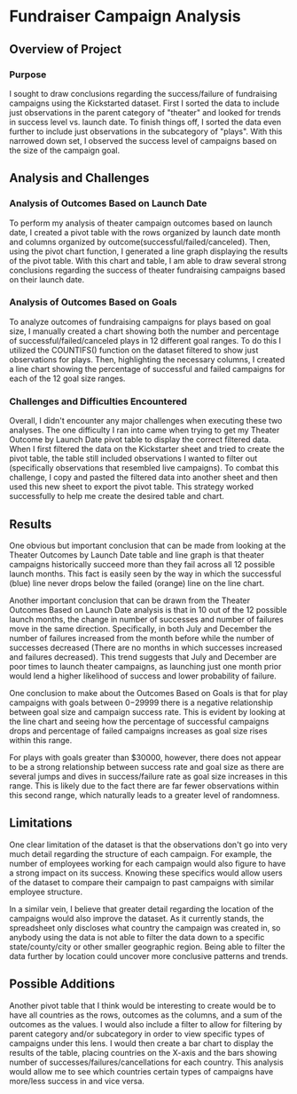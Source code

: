 # Fundraiser Campaign Analysis

## Overview of Project


### Purpose
I sought to draw conclusions regarding the success/failure of fundraising campaigns using the Kickstarted dataset. First I sorted the data to include just observations in the parent category of "theater" and looked for trends in success level vs. launch date. To finish things off, I sorted the data even further to include just observations in the subcategory of "plays". With this narrowed down set, I observed the success level of campaigns based on the size of the campaign goal.
## Analysis and Challenges

### Analysis of Outcomes Based on Launch Date
To perform my analysis of theater campaign outcomes based on launch date, I created a pivot table with the rows organized by launch date month and columns organized by outcome(successful/failed/canceled). Then, using the pivot chart function, I generated a line graph displaying the results of the pivot table. With this chart and table, I am able to draw several strong conclusions regarding the success of theater fundraising campaigns based on their launch date.
### Analysis of Outcomes Based on Goals
To analyze outcomes of fundraising campaigns for plays based on goal size, I manually created a chart showing both the number and percentage of successful/failed/canceled plays in 12 different goal ranges. To do this I utilized the COUNTIFS() function on the dataset filtered to show just observations for plays. Then, highlighting the necessary columns, I created a line chart showing the percentage of successful and failed campaigns for each of the 12 goal size ranges. 
### Challenges and Difficulties Encountered
Overall, I didn't encounter any major challenges when executing these two analyses. The one difficulty I ran into came when trying to get my Theater Outcome by Launch Date pivot table to display the correct filtered data. When I first filtered the data on the Kickstarter sheet and tried to create the pivot table, the table still included observations I wanted to filter out (specifically observations that resembled live campaigns). To combat this challenge, I copy and pasted the filtered data into another sheet and then used this new sheet to export the pivot table. This strategy worked successfully to help me create the desired table and chart.
## Results


One obvious but important conclusion that can be made from looking at the Theater Outcomes by Launch Date table and line graph is that theater campaigns historically succeed more than they fail across all 12 possible launch months. This fact is easily seen by the way in which the successful (blue) line never drops below the failed (orange) line on the line chart. 

Another important conclusion that can be drawn from the Theater Outcomes Based on Launch Date analysis is that in 10 out of the 12 possible launch months, the change in number of successes and number of failures move in the same direction. Specifically, in both July and December the number of failures increased from the month before while the number of successes decreased (There are no months in which successes increased and failures decreased). This trend suggests that July and December are poor times to launch theater campaigns, as launching just one month prior would lend a higher likelihood of success and lower probability of failure. 


One conclusion to make about the Outcomes Based on Goals is that for play campaigns with goals between $0-$29999 there is a negative relationship between goal size and campaign success rate. This is evident by looking at the line chart and seeing how the percentage of successful campaigns drops and percentage of failed campaigns increases as goal size rises within this range. 

For plays with goals greater than $30000, however, there does not appear to be a strong relationship between success rate and goal size as there are several jumps and dives in success/failure rate as goal size increases in this range. This is likely due to the fact there are far fewer observations within this second range, which naturally leads to a greater level of randomness.
## Limitations


One clear limitation of the dataset is that the observations don't go into very much detail regarding the structure of each campaign. For example, the number of employees working for each campaign would also figure to have a strong impact on its success. Knowing these specifics would allow users of the dataset to compare their campaign to past campaigns with similar employee structure.

In a similar vein, I believe that greater detail regarding the location of the campaigns would also improve the dataset. As it currently stands, the spreadsheet only discloses what country the campaign was created in, so anybody using the data is not able to filter the data down to a specific state/county/city or other smaller geographic region. Being able to filter the data further by location could uncover more conclusive patterns and trends. 


## Possible Additions


Another pivot table that I think would be interesting to create would be to have all countries as the rows, outcomes as the columns, and a sum of the outcomes as the values. I would also include a filter to allow for filtering by parent category and/or subcategory in order to view specific types of campaigns under this lens. I would then create a bar chart to display the results of the table, placing countries on the X-axis and the bars showing number of successes/failures/cancellations for each country. This analysis would allow me to see which countries certain types of campaigns have more/less success in and vice versa. 
